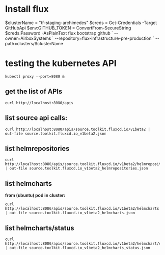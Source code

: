# Install flux
$clusterName = "tf-staging-archimedes"
$creds = Get-Credentials -Target GitHubApi
$env:GITHUB_TOKEN = ConvertFrom-SecureString $creds.Password -AsPlainText
flux bootstrap github `
    --owner=AirboxSystems `
    --repository=flux-infrastructure-pre-production `
    --path=clusters/$clusterName

# testing the kubernetes API
~~~
kubectl proxy --port=8080 &
~~~

## get the list of APIs
~~~
curl http://localhost:8080/apis
~~~

## list source api calls:
~~~
curl http://localhost:8080/apis/source.toolkit.fluxcd.io/v1beta2 | out-file source.toolkit.fluxcd.io_v1beta2.json
~~~

## list helmrepositories
~~~
curl http://localhost:8080/apis/source.toolkit.fluxcd.io/v1beta2/helmrepositories | out-file source.toolkit.fluxcd.io_v1beta2_helmrepositories.json
~~~

## list helmcharts
**from (ubuntu) pod in cluster:**
~~~
curl http://localhost:8080/apis/source.toolkit.fluxcd.io/v1beta2/helmcharts | out-file source.toolkit.fluxcd.io_v1beta2_helmcharts.json
~~~

## list helmcharts/status
~~~
curl http://localhost:8080/apis/source.toolkit.fluxcd.io/v1beta2/helmchart/status | out-file source.toolkit.fluxcd.io_v1beta2_helmcharts_status.json
~~~

